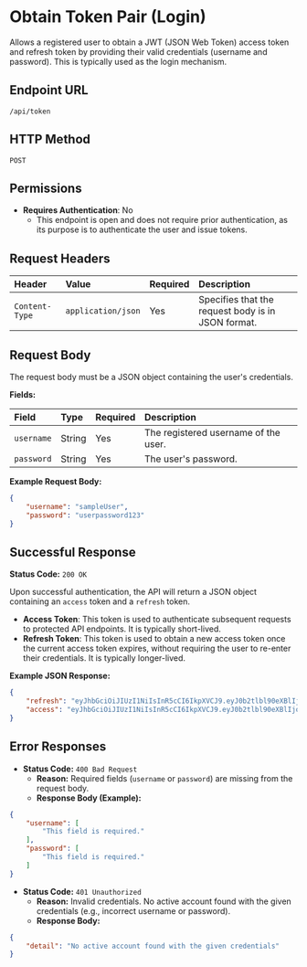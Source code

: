 # Obtain Token Pair (Login)

Allows a registered user to obtain a JWT (JSON Web Token) access token and refresh token by providing their valid credentials (username and password). This is typically used as the login mechanism.

## Endpoint URL

`/api/token`

## HTTP Method

`POST`

## Permissions

* **Requires Authentication**: No
  * This endpoint is open and does not require prior authentication, as its purpose is to authenticate the user and issue tokens.

## Request Headers

| Header         | Value              | Required | Description                                       |
| :------------- | :----------------- | :------- | :------------------------------------------------ |
| `Content-Type` | `application/json` | Yes      | Specifies that the request body is in JSON format. |

## Request Body

The request body must be a JSON object containing the user's credentials.

**Fields:**

| Field      | Type   | Required | Description                       |
| :--------- | :----- | :------- | :-------------------------------- |
| `username` | String | Yes      | The registered username of the user. |
| `password` | String | Yes      | The user's password.              |

**Example Request Body:**

```json
{
    "username": "sampleUser",
    "password": "userpassword123"
}
```

## Successful Response

**Status Code:** `200 OK`

Upon successful authentication, the API will return a JSON object containing an `access` token and a `refresh` token.

* **Access Token**: This token is used to authenticate subsequent requests to protected API endpoints. It is typically short-lived.
* **Refresh Token**: This token is used to obtain a new access token once the current access token expires, without requiring the user to re-enter their credentials. It is typically longer-lived.

**Example JSON Response:**

```json
{
    "refresh": "eyJhbGciOiJIUzI1NiIsInR5cCI6IkpXVCJ9.eyJ0b2tlbl90eXBlIjoicmVmcmVzaCIsImV4cCI6MTcxNjYxMzk4MywiaWF0IjoxNzE2NTI3NTgzLCJqdGkiOiJhYmNkZWZnMTIzNDU2Nzg5IiwidXNlcl9pZCI6MX0.xxxxxxxxxxxxxxxxxxxxxxxxxxxxxx",
    "access": "eyJhbGciOiJIUzI1NiIsInR5cCI6IkpXVCJ9.eyJ0b2tlbl90eXBlIjoiYWNjZXNzIiwiZXhwIjoxNzE2NTI3ODYzLCJpYXQiOjE3MTY1Mjc1ODMsImp0aSI6IjEyMzQ1Njc4OWFiY2RlZmciLCJ1c2VyX2lkIjoxfQ.yyyyyyyyyyyyyyyyyyyyyyyyyyyyyy"
}
```

## Error Responses

* **Status Code:** `400 Bad Request`
  * **Reason:** Required fields (`username` or `password`) are missing from the request body.
  * **Response Body (Example):**

```json
{
    "username": [
        "This field is required."
    ],
    "password": [
        "This field is required."
    ]
}
```

* **Status Code:** `401 Unauthorized`
  * **Reason:** Invalid credentials. No active account found with the given credentials (e.g., incorrect username or password).
  * **Response Body:**

```json
{
    "detail": "No active account found with the given credentials"
}
```
